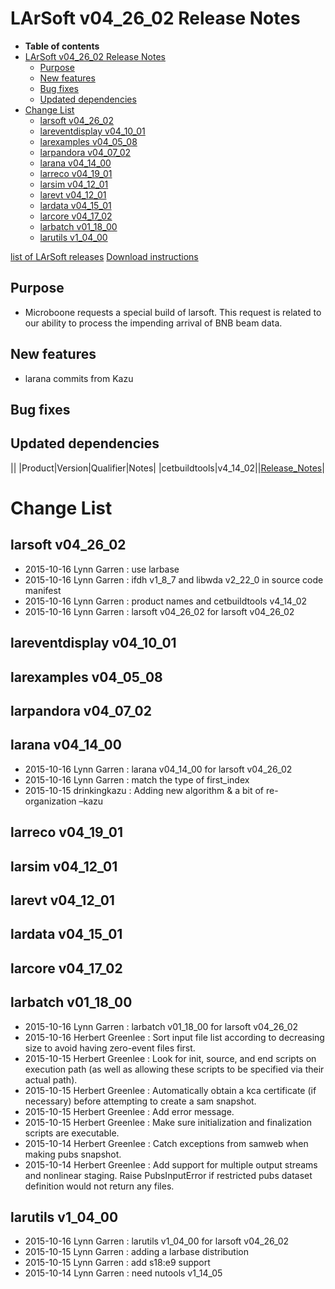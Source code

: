 LArSoft v04_26_02 Release Notes
======================================================================

-   **Table of contents**
-   [LArSoft v04_26_02 Release Notes](#LArSoft-v04_26_02-Release-Notes)
    -   [Purpose](#Purpose)
    -   [New features](#New-features)
    -   [Bug fixes](#Bug-fixes)
    -   [Updated dependencies](#Updated-dependencies)
-   [Change List](#Change-List)
    -   [larsoft v04_26_02](#larsoft-v04_26_02)
    -   [lareventdisplay v04_10_01](#lareventdisplay-v04_10_01)
    -   [larexamples v04_05_08](#larexamples-v04_05_08)
    -   [larpandora v04_07_02](#larpandora-v04_07_02)
    -   [larana v04_14_00](#larana-v04_14_00)
    -   [larreco v04_19_01](#larreco-v04_19_01)
    -   [larsim v04_12_01](#larsim-v04_12_01)
    -   [larevt v04_12_01](#larevt-v04_12_01)
    -   [lardata v04_15_01](#lardata-v04_15_01)
    -   [larcore v04_17_02](#larcore-v04_17_02)
    -   [larbatch v01_18_00](#larbatch-v01_18_00)
    -   [larutils v1_04_00](#larutils-v1_04_00)

[list of LArSoft releases](LArSoft_release_list)
[Download instructions](http://scisoft.fnal.gov/scisoft/bundles/larsoft/v04_26_02/larsoft-v04_26_02.html)

Purpose
--------------------

-   Microboone requests a special build of larsoft. This request is related
    to our ability to process the impending arrival of BNB beam data.

New features
------------------------------

-   larana commits from Kazu

Bug fixes
------------------------

Updated dependencies
----------------------------------------------

||
|Product|Version|Qualifier|Notes|
|cetbuildtools|v4_14_02||[Release_Notes](https://cdcvs.fnal.gov/redmine/projects/cetbuildtools/wiki/Release_Notes)|

Change List
============================

larsoft v04_26_02
------------------------------------------

-   2015-10-16 Lynn Garren : use larbase
-   2015-10-16 Lynn Garren : ifdh v1_8_7 and libwda v2_22_0 in source code manifest
-   2015-10-16 Lynn Garren : product names and cetbuildtools v4_14_02
-   2015-10-16 Lynn Garren : larsoft v04_26_02 for larsoft v04_26_02

lareventdisplay v04_10_01
----------------------------------------------------------

larexamples v04_05_08
--------------------------------------------------

larpandora v04_07_02
------------------------------------------------

larana v04_14_00
----------------------------------------

-   2015-10-16 Lynn Garren : larana v04_14_00 for larsoft v04_26_02
-   2015-10-16 Lynn Garren : match the type of first_index
-   2015-10-15 drinkingkazu : Adding new algorithm & a bit of re-organization –kazu

larreco v04_19_01
------------------------------------------

larsim v04_12_01
----------------------------------------

larevt v04_12_01
----------------------------------------

lardata v04_15_01
------------------------------------------

larcore v04_17_02
------------------------------------------

larbatch v01_18_00
--------------------------------------------

-   2015-10-16 Lynn Garren : larbatch v01_18_00 for larsoft v04_26_02
-   2015-10-16 Herbert Greenlee : Sort input file list according to decreasing size to avoid having zero-event files first.
-   2015-10-15 Herbert Greenlee : Look for init, source, and end scripts on execution path (as well as allowing these scripts to be specified via their actual path).
-   2015-10-15 Herbert Greenlee : Automatically obtain a kca certificate (if necessary) before attempting to create a sam snapshot.
-   2015-10-15 Herbert Greenlee : Add error message.
-   2015-10-15 Herbert Greenlee : Make sure initialization and finalization scripts are executable.
-   2015-10-14 Herbert Greenlee : Catch exceptions from samweb when making pubs snapshot.
-   2015-10-14 Herbert Greenlee : Add support for multiple output streams and nonlinear staging. Raise PubsInputError if restricted pubs dataset definition would not return any files.

larutils v1_04_00
------------------------------------------

-   2015-10-16 Lynn Garren : larutils v1_04_00 for larsoft v04_26_02
-   2015-10-15 Lynn Garren : adding a larbase distribution
-   2015-10-15 Lynn Garren : add s18:e9 support
-   2015-10-14 Lynn Garren : need nutools v1_14_05
